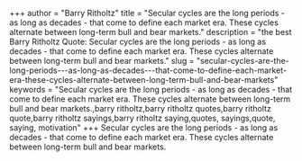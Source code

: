 +++
author = "Barry Ritholtz"
title = "Secular cycles are the long periods - as long as decades - that come to define each market era. These cycles alternate between long-term bull and bear markets."
description = "the best Barry Ritholtz Quote: Secular cycles are the long periods - as long as decades - that come to define each market era. These cycles alternate between long-term bull and bear markets."
slug = "secular-cycles-are-the-long-periods---as-long-as-decades---that-come-to-define-each-market-era-these-cycles-alternate-between-long-term-bull-and-bear-markets"
keywords = "Secular cycles are the long periods - as long as decades - that come to define each market era. These cycles alternate between long-term bull and bear markets.,barry ritholtz,barry ritholtz quotes,barry ritholtz quote,barry ritholtz sayings,barry ritholtz saying,quotes, sayings,quote, saying, motivation"
+++
Secular cycles are the long periods - as long as decades - that come to define each market era. These cycles alternate between long-term bull and bear markets.
